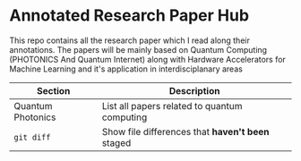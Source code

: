 # Annotated Research Paper Hub


This repo contains all the research paper which I read along their annotations. The papers will be mainly based on Quantum Computing (PHOTONICS And Quantum Internet) along with Hardware Accelerators for Machine Learning and it's application in interdisciplanary areas

| Section | Description |
| --- | --- |
| Quantum Photonics | List all papers related to quantum computing |
| `git diff` | Show file differences that **haven't been** staged |
